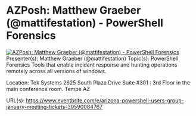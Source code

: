 # AZPosh: Matthew Graeber (@mattifestation) - PowerShell Forensics

[![AZPosh: Matthew Graeber (@mattifestation) - PowerShell Forensics](https://i4.ytimg.com/vi/kV6Dr8mQMuU/hqdefault.jpg "AZPosh: Matthew Graeber (@mattifestation) - PowerShell Forensics")](https://www.youtube.com/watch?v=kV6Dr8mQMuU)
Presenter(s): Matthew Graeber (@mattifestation)
Topic(s): PowerShell Forensics
Tools that enable incident response and hunting operations remotely across all versions of windows.

Location:
Tek Systems 
2625 South Plaza Drive
Suite #301 : 3rd Floor in the main conference room. 
Tempe
AZ


URL(s): 
https://www.eventbrite.com/e/arizona-powershell-users-group-january-meeting-tickets-30590084767


